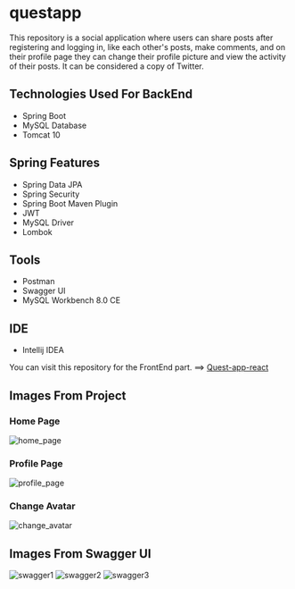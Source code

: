 # questapp

This repository is a social application where users can share posts after registering and logging in, like each other's posts, make comments, and on their profile page they can change their profile picture and view the activity of their posts. It can be considered a copy of Twitter.

## Technologies Used For BackEnd
- Spring Boot
- MySQL Database
- Tomcat 10

## Spring Features
- Spring Data JPA
- Spring Security
- Spring Boot Maven Plugin
- JWT
- MySQL Driver
- Lombok

## Tools
- Postman
- Swagger UI
- MySQL Workbench 8.0 CE

## IDE
- Intellij IDEA

You can visit this repository for the FrontEnd part. ==> [Quest-app-react](https://github.com/keremcengiz0/quest-app-react)

## Images From Project

### Home Page 
![home_page](https://user-images.githubusercontent.com/112478277/215431427-d9afe3f7-43d2-4dbd-8450-5e7a24e6bbcd.png)

### Profile Page 
![profile_page](https://user-images.githubusercontent.com/112478277/215431499-e8d08d9f-7a8f-4512-869d-d8b03c9c09b9.png)

### Change Avatar
![change_avatar](https://user-images.githubusercontent.com/112478277/215431577-e58a5906-fb53-4a21-bfcf-f5f4d66d88cb.png)

## Images From Swagger UI
![swagger1](https://user-images.githubusercontent.com/112478277/215433761-3e2d1db9-157d-4d82-96af-a9392245c859.png)
![swagger2](https://user-images.githubusercontent.com/112478277/215433798-bef782ee-e0d0-440b-a6a9-21b1a7eb7f38.png)
![swagger3](https://user-images.githubusercontent.com/112478277/215433815-e66160c2-1bb1-46e4-a09d-b3e77ef1df36.png)




